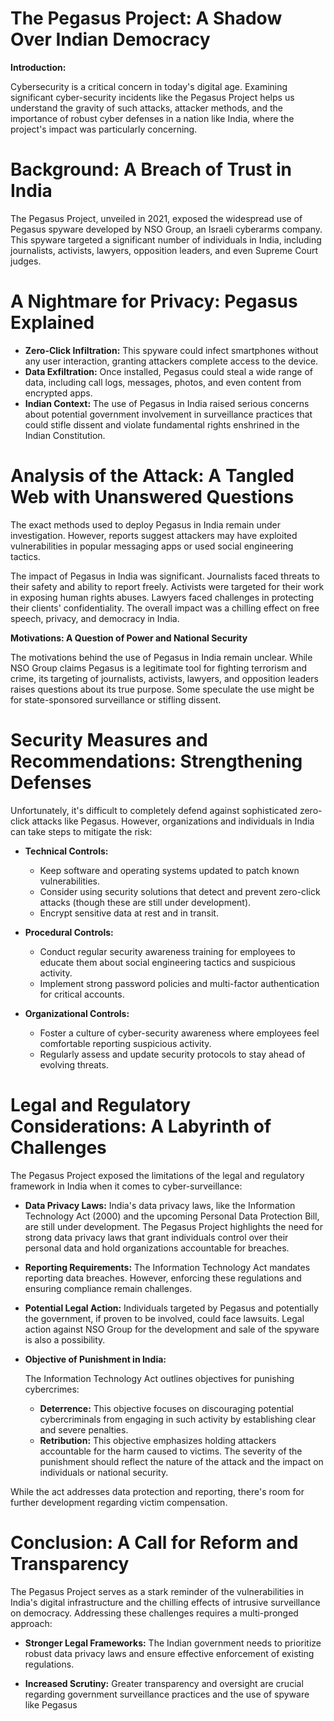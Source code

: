 # The Pegasus Project: A Shadow Over Indian Democracy

**Introduction:**

Cybersecurity is a critical concern in today's digital age. Examining significant cyber-security incidents like the Pegasus Project helps us understand the gravity of such attacks, attacker methods, and the importance of robust cyber defenses in a nation like India, where the project's impact was particularly concerning.

# Background: A Breach of Trust in India

The Pegasus Project, unveiled in 2021, exposed the widespread use of Pegasus spyware developed by NSO Group, an Israeli cyberarms company. This spyware targeted a significant number of individuals in India, including journalists, activists, lawyers, opposition leaders, and even Supreme Court judges.

# A Nightmare for Privacy: Pegasus Explained

- **Zero-Click Infiltration:** This spyware could infect smartphones without any user interaction, granting attackers complete access to the device.
- **Data Exfiltration:** Once installed, Pegasus could steal a wide range of data, including call logs, messages, photos, and even content from encrypted apps.
- **Indian Context:** The use of Pegasus in India raised serious concerns about potential government involvement in surveillance practices that could stifle dissent and violate fundamental rights enshrined in the Indian Constitution.

# Analysis of the Attack: A Tangled Web with Unanswered Questions

The exact methods used to deploy Pegasus in India remain under investigation. However, reports suggest attackers may have exploited vulnerabilities in popular messaging apps or used social engineering tactics.

The impact of Pegasus in India was significant. Journalists faced threats to their safety and ability to report freely. Activists were targeted for their work in exposing human rights abuses. Lawyers faced challenges in protecting their clients' confidentiality. The overall impact was a chilling effect on free speech, privacy, and democracy in India.

**Motivations: A Question of Power and National Security**

The motivations behind the use of Pegasus in India remain unclear. While NSO Group claims Pegasus is a legitimate tool for fighting terrorism and crime, its targeting of journalists, activists, lawyers, and opposition leaders raises questions about its true purpose. Some speculate the use might be for state-sponsored surveillance or stifling dissent.

# Security Measures and Recommendations: Strengthening Defenses

Unfortunately, it's difficult to completely defend against sophisticated zero-click attacks like Pegasus. However, organizations and individuals in India can take steps to mitigate the risk:

- **Technical Controls:**
    
    - Keep software and operating systems updated to patch known vulnerabilities.
    - Consider using security solutions that detect and prevent zero-click attacks (though these are still under development).
    - Encrypt sensitive data at rest and in transit.
- **Procedural Controls:**
    
    - Conduct regular security awareness training for employees to educate them about social engineering tactics and suspicious activity.
    - Implement strong password policies and multi-factor authentication for critical accounts.
- **Organizational Controls:**
    
    - Foster a culture of cyber-security awareness where employees feel comfortable reporting suspicious activity.
    - Regularly assess and update security protocols to stay ahead of evolving threats.

# Legal and Regulatory Considerations: A Labyrinth of Challenges

The Pegasus Project exposed the limitations of the legal and regulatory framework in India when it comes to cyber-surveillance:

- **Data Privacy Laws:** India's data privacy laws, like the Information Technology Act (2000) and the upcoming Personal Data Protection Bill, are still under development. The Pegasus Project highlights the need for strong data privacy laws that grant individuals control over their personal data and hold organizations accountable for breaches.
    
- **Reporting Requirements:** The Information Technology Act mandates reporting data breaches. However, enforcing these regulations and ensuring compliance remain challenges.
    
- **Potential Legal Action:** Individuals targeted by Pegasus and potentially the government, if proven to be involved, could face lawsuits. Legal action against NSO Group for the development and sale of the spyware is also a possibility.
    
- **Objective of Punishment in India:**
    
    The Information Technology Act outlines objectives for punishing cybercrimes:
	- **Deterrence:**  This objective focuses on discouraging potential cybercriminals from engaging in such activity by establishing clear and severe penalties.
	-  **Retribution:**  This objective emphasizes holding attackers accountable for the harm caused to victims. The severity of the punishment should reflect the nature of the attack and the impact on individuals or national security.
    
While the act addresses data protection and reporting, there's room for further development regarding victim compensation.     

# Conclusion: A Call for Reform and Transparency

The Pegasus Project serves as a stark reminder of the vulnerabilities in India's digital infrastructure and the chilling effects of intrusive surveillance on democracy. Addressing these challenges requires a multi-pronged approach:

- **Stronger Legal Frameworks:** The Indian government needs to prioritize robust data privacy laws and ensure effective enforcement of existing regulations.
    
- **Increased Scrutiny:** Greater transparency and oversight are crucial regarding government surveillance practices and the use of spyware like Pegasus
